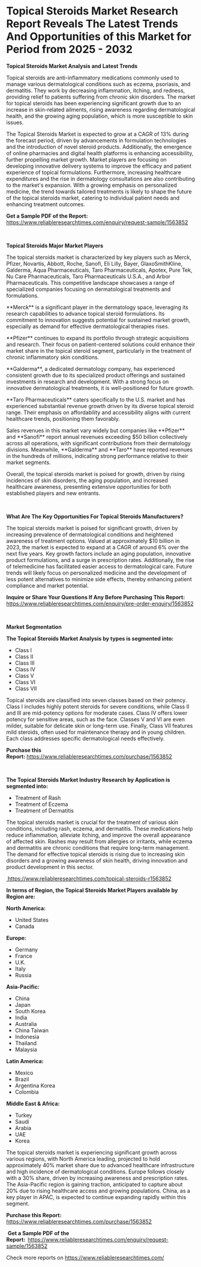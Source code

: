 <p><h1>Topical Steroids Market Research Report Reveals The Latest Trends And Opportunities of this Market for Period from 2025 - 2032</h1></p><p><strong>Topical Steroids Market Analysis and Latest Trends</strong></p>
<p><p>Topical steroids are anti-inflammatory medications commonly used to manage various dermatological conditions such as eczema, psoriasis, and dermatitis. They work by decreasing inflammation, itching, and redness, providing relief to patients suffering from chronic skin disorders. The market for topical steroids has been experiencing significant growth due to an increase in skin-related ailments, rising awareness regarding dermatological health, and the growing aging population, which is more susceptible to skin issues.</p><p>The Topical Steroids Market is expected to grow at a CAGR of 13% during the forecast period, driven by advancements in formulation technologies and the introduction of novel steroid products. Additionally, the emergence of online pharmacies and digital health platforms is enhancing accessibility, further propelling market growth. Market players are focusing on developing innovative delivery systems to improve the efficacy and patient experience of topical formulations. Furthermore, increasing healthcare expenditures and the rise in dermatology consultations are also contributing to the market's expansion. With a growing emphasis on personalized medicine, the trend towards tailored treatments is likely to shape the future of the topical steroids market, catering to individual patient needs and enhancing treatment outcomes.</p></p>
<p><strong>Get a Sample PDF of the Report:&nbsp;</strong> <a href="https://www.reliableresearchtimes.com/enquiry/request-sample/1563852?utm_campaign=2989&utm_medium=2&utm_source=Github&utm_content=ia&utm_term=08032025&utm_id=topical-steroids">https://www.reliableresearchtimes.com/enquiry/request-sample/1563852</a></p>
<p>&nbsp;</p>
<p><strong>Topical Steroids Major Market Players</strong></p>
<p><p>The topical steroids market is characterized by key players such as Merck, Pfizer, Novartis, Abbott, Roche, Sanofi, Eli Lilly, Bayer, GlaxoSmithKline, Galderma, Aqua Pharmaceuticals, Taro Pharmaceuticals, Apotex, Pure Tek, Nu Care Pharmaceuticals, Taro Pharmaceuticals U.S.A., and Arbor Pharmaceuticals. This competitive landscape showcases a range of specialized companies focusing on dermatological treatments and formulations.</p><p>**Merck** is a significant player in the dermatology space, leveraging its research capabilities to advance topical steroid formulations. Its commitment to innovation suggests potential for sustained market growth, especially as demand for effective dermatological therapies rises.</p><p>**Pfizer** continues to expand its portfolio through strategic acquisitions and research. Their focus on patient-centered solutions could enhance their market share in the topical steroid segment, particularly in the treatment of chronic inflammatory skin conditions.</p><p>**Galderma**, a dedicated dermatology company, has experienced consistent growth due to its specialized product offerings and sustained investments in research and development. With a strong focus on innovative dermatological treatments, it is well-positioned for future growth.</p><p>**Taro Pharmaceuticals** caters specifically to the U.S. market and has experienced substantial revenue growth driven by its diverse topical steroid range. Their emphasis on affordability and accessibility aligns with current healthcare trends, positioning them favorably.</p><p>Sales revenues in this market vary widely but companies like **Pfizer** and **Sanofi** report annual revenues exceeding $50 billion collectively across all operations, with significant contributions from their dermatology divisions. Meanwhile, **Galderma** and **Taro** have reported revenues in the hundreds of millions, indicating strong performance relative to their market segments.</p><p>Overall, the topical steroids market is poised for growth, driven by rising incidences of skin disorders, the aging population, and increased healthcare awareness, presenting extensive opportunities for both established players and new entrants.</p></p>
<p>&nbsp;</p>
<p><strong>What Are The Key Opportunities For Topical Steroids Manufacturers?</strong></p>
<p><p>The topical steroids market is poised for significant growth, driven by increasing prevalence of dermatological conditions and heightened awareness of treatment options. Valued at approximately $10 billion in 2023, the market is expected to expand at a CAGR of around 6% over the next five years. Key growth factors include an aging population, innovative product formulations, and a surge in prescription rates. Additionally, the rise of telemedicine has facilitated easier access to dermatological care. Future trends will likely focus on personalized medicine and the development of less potent alternatives to minimize side effects, thereby enhancing patient compliance and market potential.</p></p>
<p><strong>Inquire or Share Your Questions If Any Before Purchasing This Report:</strong> <a href="https://www.reliableresearchtimes.com/enquiry/pre-order-enquiry/1563852?utm_campaign=2989&utm_medium=2&utm_source=Github&utm_content=ia&utm_term=08032025&utm_id=topical-steroids">https://www.reliableresearchtimes.com/enquiry/pre-order-enquiry/1563852</a></p>
<p>&nbsp;</p>
<p><strong>Market Segmentation</strong></p>
<p><strong>The Topical Steroids Market Analysis by types is segmented into:</strong></p>
<p><ul><li>Class I</li><li>Class II</li><li>Class III</li><li>Class IV</li><li>Class V</li><li>Class VI</li><li>Class VII</li></ul></p>
<p><p>Topical steroids are classified into seven classes based on their potency. Class I includes highly potent steroids for severe conditions, while Class II and III are mid-potency options for moderate cases. Class IV offers lower potency for sensitive areas, such as the face. Classes V and VI are even milder, suitable for delicate skin or long-term use. Finally, Class VII features mild steroids, often used for maintenance therapy and in young children. Each class addresses specific dermatological needs effectively.</p></p>
<p><strong>Purchase this Report:&nbsp;</strong><a href="https://www.reliableresearchtimes.com/purchase/1563852?utm_campaign=2989&utm_medium=2&utm_source=Github&utm_content=ia&utm_term=08032025&utm_id=topical-steroids">https://www.reliableresearchtimes.com/purchase/1563852</a></p>
<p>&nbsp;</p>
<p><strong>The Topical Steroids Market Industry Research by Application is segmented into:</strong></p>
<p><ul><li>Treatment of Rash</li><li>Treatment of Eczema</li><li>Treatment of Dermatitis</li></ul></p>
<p><p>The topical steroids market is crucial for the treatment of various skin conditions, including rash, eczema, and dermatitis. These medications help reduce inflammation, alleviate itching, and improve the overall appearance of affected skin. Rashes may result from allergies or irritants, while eczema and dermatitis are chronic conditions that require long-term management. The demand for effective topical steroids is rising due to increasing skin disorders and a growing awareness of skin health, driving innovation and product development in this sector.</p></p>
<p><a href="https://www.reliableresearchtimes.com/topical-steroids-r1563852?utm_campaign=2989&utm_medium=2&utm_source=Github&utm_content=ia&utm_term=08032025&utm_id=topical-steroids">&nbsp;https://www.reliableresearchtimes.com/topical-steroids-r1563852</a></p>
<p><strong>In terms of Region, the Topical Steroids Market Players available by Region are:</strong></p>
<p>
    <p> <strong> North America: </strong>
        <ul>
            <li>United States</li>
            <li>Canada</li>
        </ul>
        </p> 
    <p> <strong> Europe: </strong>
        <ul>
            <li>Germany</li>
            <li>France</li>
            <li>U.K.</li>
            <li>Italy</li>
            <li>Russia</li>
        </ul>
        </p> 
    <p> <strong> Asia-Pacific: </strong>
        <ul>
            <li>China</li>
            <li>Japan</li>
            <li>South Korea</li>
            <li>India</li>
            <li>Australia</li>
            <li>China Taiwan</li>
            <li>Indonesia</li>
            <li>Thailand</li>
            <li>Malaysia</li>
        </ul>
        </p> 
    <p> <strong> Latin America: </strong>
        <ul>
            <li>Mexico</li>
            <li>Brazil</li>
            <li>Argentina Korea</li>
            <li>Colombia</li>
        </ul>
        </p> 
    <p> <strong> Middle East & Africa: </strong>
        <ul>
            <li>Turkey</li>
            <li>Saudi</li>
            <li>Arabia</li>
            <li>UAE</li>
            <li>Korea</li>
        </ul>
    </p>
    </p>
<p><p>The topical steroids market is experiencing significant growth across various regions, with North America leading, projected to hold approximately 40% market share due to advanced healthcare infrastructure and high incidence of dermatological conditions. Europe follows closely with a 30% share, driven by increasing awareness and prescription rates. The Asia-Pacific region is gaining traction, anticipated to capture about 20% due to rising healthcare access and growing populations. China, as a key player in APAC, is expected to continue expanding rapidly within this segment.</p></p>
<p><strong>Purchase this Report: </strong><a href="https://www.reliableresearchtimes.com/purchase/1563852?utm_campaign=2989&utm_medium=2&utm_source=Github&utm_content=ia&utm_term=08032025&utm_id=topical-steroids">https://www.reliableresearchtimes.com/purchase/1563852</a></p>
<p>&nbsp;<strong>Get a Sample PDF of the Report:&nbsp;&nbsp;</strong><a href="https://www.reliableresearchtimes.com/enquiry/request-sample/1563852?utm_campaign=2989&utm_medium=2&utm_source=Github&utm_content=ia&utm_term=08032025&utm_id=topical-steroids">https://www.reliableresearchtimes.com/enquiry/request-sample/1563852</a></p>
<p><strong></strong></p>
<p>Check more reports on <a href="https://www.reliableresearchtimes.com/?utm_campaign=2989&utm_medium=2&utm_source=Github&utm_content=ia&utm_term=08032025&utm_id=topical-steroids">https://www.reliableresearchtimes.com/</a></p>